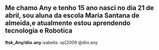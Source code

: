 ## Me chamo Any e tenho 15 ano nasci no dia 21 de abril, sou aluna da escola Maria Santana de almeida,e atualmente estou aprendendo tecnologia e Robotica

**ftsk_Any/diix.any**
isabella
.sp|2009
@diix.any
